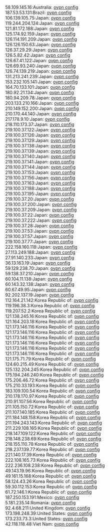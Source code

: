 58.109.145.16:Australia: [ovpn config](vpn/58_109_145_16.ovpn)  
187.53.53.131:Brazil: [ovpn config](vpn/187_53_53_131.ovpn)  
106.139.105.75:Japan: [ovpn config](vpn/106_139_105_75.ovpn)  
119.244.204.124:Japan: [ovpn config](vpn/119_244_204_124.ovpn)  
121.81.172.188:Japan: [ovpn config](vpn/121_81_172_188.ovpn)  
125.174.92.159:Japan: [ovpn config](vpn/125_174_92_159.ovpn)  
126.114.191.209:Japan: [ovpn config](vpn/126_114_191_209.ovpn)  
126.126.150.63:Japan: [ovpn config](vpn/126_126_150_63.ovpn)  
126.37.29.29:Japan: [ovpn config](vpn/126_37_29_29.ovpn)  
126.5.82.42:Japan: [ovpn config](vpn/126_5_82_42.ovpn)  
126.67.41.122:Japan: [ovpn config](vpn/126_67_41_122.ovpn)  
126.69.93.240:Japan: [ovpn config](vpn/126_69_93_240.ovpn)  
126.74.139.219:Japan: [ovpn config](vpn/126_74_139_219.ovpn)  
131.213.241.239:Japan: [ovpn config](vpn/131_213_241_239.ovpn)  
153.232.105.141:Japan: [ovpn config](vpn/153_232_105_141.ovpn)  
164.70.133.101:Japan: [ovpn config](vpn/164_70_133_101.ovpn)  
180.92.21.134:Japan: [ovpn config](vpn/180_92_21_134.ovpn)  
180.94.209.78:Japan: [ovpn config](vpn/180_94_209_78.ovpn)  
203.133.210.166:Japan: [ovpn config](vpn/203_133_210_166.ovpn)  
210.149.152.200:Japan: [ovpn config](vpn/210_149_152_200.ovpn)  
210.170.44.140:Japan: [ovpn config](vpn/210_170_44_140.ovpn)  
217.178.9.10:Japan: [ovpn config](vpn/217_178_9_10.ovpn)  
218.110.173.37:Japan: [ovpn config](vpn/218_110_173_37.ovpn)  
219.100.37.122:Japan: [ovpn config](vpn/219_100_37_122.ovpn)  
219.100.37.126:Japan: [ovpn config](vpn/219_100_37_126.ovpn)  
219.100.37.129:Japan: [ovpn config](vpn/219_100_37_129.ovpn)  
219.100.37.138:Japan: [ovpn config](vpn/219_100_37_138.ovpn)  
219.100.37.139:Japan: [ovpn config](vpn/219_100_37_139.ovpn)  
219.100.37.140:Japan: [ovpn config](vpn/219_100_37_140.ovpn)  
219.100.37.141:Japan: [ovpn config](vpn/219_100_37_141.ovpn)  
219.100.37.144:Japan: [ovpn config](vpn/219_100_37_144.ovpn)  
219.100.37.153:Japan: [ovpn config](vpn/219_100_37_153.ovpn)  
219.100.37.156:Japan: [ovpn config](vpn/219_100_37_156.ovpn)  
219.100.37.163:Japan: [ovpn config](vpn/219_100_37_163.ovpn)  
219.100.37.188:Japan: [ovpn config](vpn/219_100_37_188.ovpn)  
219.100.37.195:Japan: [ovpn config](vpn/219_100_37_195.ovpn)  
219.100.37.20:Japan: [ovpn config](vpn/219_100_37_20.ovpn)  
219.100.37.200:Japan: [ovpn config](vpn/219_100_37_200.ovpn)  
219.100.37.209:Japan: [ovpn config](vpn/219_100_37_209.ovpn)  
219.100.37.22:Japan: [ovpn config](vpn/219_100_37_22.ovpn)  
219.100.37.222:Japan: [ovpn config](vpn/219_100_37_222.ovpn)  
219.100.37.28:Japan: [ovpn config](vpn/219_100_37_28.ovpn)  
219.100.37.53:Japan: [ovpn config](vpn/219_100_37_53.ovpn)  
219.100.37.57:Japan: [ovpn config](vpn/219_100_37_57.ovpn)  
219.100.37.77:Japan: [ovpn config](vpn/219_100_37_77.ovpn)  
222.158.160.118:Japan: [ovpn config](vpn/222_158_160_118.ovpn)  
27.113.249.188:Japan: [ovpn config](vpn/27_113_249_188.ovpn)  
27.91.140.233:Japan: [ovpn config](vpn/27_91_140_233.ovpn)  
36.13.163.19:Japan: [ovpn config](vpn/36_13_163_19.ovpn)  
59.129.238.70:Japan: [ovpn config](vpn/59_129_238_70.ovpn)  
59.138.37.210:Japan: [ovpn config](vpn/59_138_37_210.ovpn)  
60.104.11.138:Japan: [ovpn config](vpn/60_104_11_138.ovpn)  
60.143.32.138:Japan: [ovpn config](vpn/60_143_32_138.ovpn)  
60.67.49.95:Japan: [ovpn config](vpn/60_67_49_95.ovpn)  
92.202.137.19:Japan: [ovpn config](vpn/92_202_137_19.ovpn)  
112.164.21.142:Korea Republic of: [ovpn config](vpn/112_164_21_142.ovpn)  
119.196.38.3:Korea Republic of: [ovpn config](vpn/119_196_38_3.ovpn)  
119.207.52.2:Korea Republic of: [ovpn config](vpn/119_207_52_2.ovpn)  
121.138.245.16:Korea Republic of: [ovpn config](vpn/121_138_245_16.ovpn)  
121.164.203.18:Korea Republic of: [ovpn config](vpn/121_164_203_18.ovpn)  
121.173.146.116:Korea Republic of: [ovpn config](vpn/121_173_146_116.ovpn)  
121.173.146.116:Korea Republic of: [ovpn config](vpn/121_173_146_116.ovpn)  
121.173.146.116:Korea Republic of: [ovpn config](vpn/121_173_146_116.ovpn)  
121.173.146.116:Korea Republic of: [ovpn config](vpn/121_173_146_116.ovpn)  
121.173.146.116:Korea Republic of: [ovpn config](vpn/121_173_146_116.ovpn)  
121.173.146.116:Korea Republic of: [ovpn config](vpn/121_173_146_116.ovpn)  
121.175.71.79:Korea Republic of: [ovpn config](vpn/121_175_71_79.ovpn)  
124.60.215.49:Korea Republic of: [ovpn config](vpn/124_60_215_49.ovpn)  
125.132.204.245:Korea Republic of: [ovpn config](vpn/125_132_204_245.ovpn)  
175.194.246.240:Korea Republic of: [ovpn config](vpn/175_194_246_240.ovpn)  
175.206.46.72:Korea Republic of: [ovpn config](vpn/175_206_46_72.ovpn)  
175.210.33.193:Korea Republic of: [ovpn config](vpn/175_210_33_193.ovpn)  
183.109.100.54:Korea Republic of: [ovpn config](vpn/183_109_100_54.ovpn)  
210.178.170.97:Korea Republic of: [ovpn config](vpn/210_178_170_97.ovpn)  
210.91.107.56:Korea Republic of: [ovpn config](vpn/210_91_107_56.ovpn)  
211.105.150.72:Korea Republic of: [ovpn config](vpn/211_105_150_72.ovpn)  
211.107.140.185:Korea Republic of: [ovpn config](vpn/211_107_140_185.ovpn)  
211.184.148.158:Korea Republic of: [ovpn config](vpn/211_184_148_158.ovpn)  
211.194.243.143:Korea Republic of: [ovpn config](vpn/211_194_243_143.ovpn)  
211.229.108.165:Korea Republic of: [ovpn config](vpn/211_229_108_165.ovpn)  
218.147.109.122:Korea Republic of: [ovpn config](vpn/218_147_109_122.ovpn)  
218.148.238.69:Korea Republic of: [ovpn config](vpn/218_148_238_69.ovpn)  
218.155.110.78:Korea Republic of: [ovpn config](vpn/218_155_110_78.ovpn)  
218.237.139.77:Korea Republic of: [ovpn config](vpn/218_237_139_77.ovpn)  
221.140.17.39:Korea Republic of: [ovpn config](vpn/221_140_17_39.ovpn)  
222.108.165.73:Korea Republic of: [ovpn config](vpn/222_108_165_73.ovpn)  
222.236.108.238:Korea Republic of: [ovpn config](vpn/222_236_108_238.ovpn)  
49.143.19.96:Korea Republic of: [ovpn config](vpn/49_143_19_96.ovpn)  
49.161.15.168:Korea Republic of: [ovpn config](vpn/49_161_15_168.ovpn)  
58.124.43.26:Korea Republic of: [ovpn config](vpn/58_124_43_26.ovpn)  
59.30.112.153:Korea Republic of: [ovpn config](vpn/59_30_112_153.ovpn)  
61.72.146.1:Korea Republic of: [ovpn config](vpn/61_72_146_1.ovpn)  
187.250.153.191:Mexico: [ovpn config](vpn/187_250_153_191.ovpn)  
5.181.235.14:Romania: [ovpn config](vpn/5_181_235_14.ovpn)  
92.4.68.211:United Kingdom: [ovpn config](vpn/92_4_68_211.ovpn)  
173.198.248.39:United States: [ovpn config](vpn/173_198_248_39.ovpn)  
173.233.73.3:United States: [ovpn config](vpn/173_233_73_3.ovpn)  
42.118.118.48:Viet Nam: [ovpn config](vpn/42_118_118_48.ovpn)  
